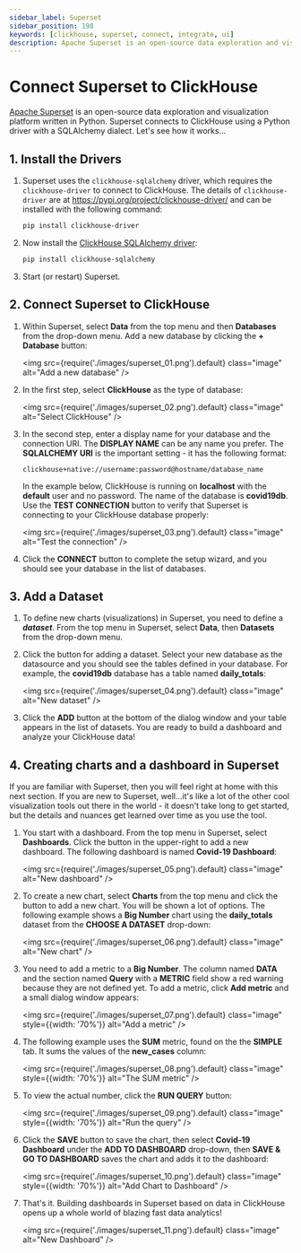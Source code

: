 ```yaml
---
sidebar_label: Superset
sidebar_position: 198
keywords: [clickhouse, superset, connect, integrate, ui]
description: Apache Superset is an open-source data exploration and visualization platform.
---
```


# Connect Superset to ClickHouse

<a href="https://superset.apache.org/" target="_blank">Apache Superset</a> is an open-source data exploration and visualization platform written in Python. Superset connects to ClickHouse using a Python driver with a SQLAlchemy dialect. Let's see how it works...

## 1. Install the Drivers

1. Superset uses the `clickhouse-sqlalchemy` driver, which requires the `clickhouse-driver` to connect to ClickHouse. The details of `clickhouse-driver` are at <a href="https://pypi.org/project/clickhouse-driver/" target="_blank">https://pypi.org/project/clickhouse-driver/</a> and can be installed with the following command:

    ```bash
    pip install clickhouse-driver 
    ```

2. Now install the <a href="https://pypi.org/project/clickhouse-sqlalchemy/" target="_blank">ClickHouse SQLAlchemy driver</a>:

    ```bash
    pip install clickhouse-sqlalchemy
    ```

3. Start (or restart) Superset.

## 2. Connect Superset to ClickHouse

1. Within Superset, select **Data** from the top menu and then **Databases** from the drop-down menu. Add a new database by clicking the **+ Database** button:

    <img src={require('./images/superset_01.png').default} class="image" alt="Add a new database" />

2. In the first step, select **ClickHouse** as the type of database:

    <img src={require('./images/superset_02.png').default} class="image" alt="Select ClickHouse" />

3. In the second step, enter a display name for your database and the connection URI. The **DISPLAY NAME** can be any name you prefer. The **SQLALCHEMY URI** is the important setting - it has the following format:
    ```
    clickhouse+native://username:password@hostname/database_name
    ```

    In the example below, ClickHouse is running on **localhost** with the **default** user and no password. The name of the database is **covid19db**. Use the **TEST CONNECTION** button to verify that Superset is connecting to your ClickHouse database properly:
    
    <img src={require('./images/superset_03.png').default} class="image" alt="Test the connection" />

4. Click the **CONNECT** button to complete the setup wizard, and you should see your database in the list of databases.

## 3. Add a Dataset

1. To define new charts (visualizations) in Superset, you need to define a **_dataset_**. From the top menu in Superset, select **Data**, then **Datasets** from the drop-down menu. 

2. Click the button for adding a dataset. Select your new database as the datasource and you should see the tables defined in your database. For example, the **covid19db** database has a table named **daily_totals**:

    <img src={require('./images/superset_04.png').default} class="image" alt="New dataset" />


3. Click the **ADD** button at the bottom of the dialog window and your table appears in the list of datasets. You are ready to build a dashboard and analyze your ClickHouse data!


## 4.  Creating charts and a dashboard in Superset

If you are familiar with Superset, then you will feel right at home with this next section. If you are new to Superset, well...it's like a lot of the other cool visualization tools out there in the world - it doesn't take long to get started, but the details and nuances get learned over time as you use the tool. 


1. You start with a dashboard. From the top menu in Superset, select **Dashboards**. Click the button in the upper-right to add a new dashboard. The following dashboard is named **Covid-19 Dashboard**:

    <img src={require('./images/superset_05.png').default} class="image" alt="New dashboard" />

2. To create a new chart, select **Charts** from the top menu and click the button to add a new chart. You will be shown a lot of options. The following example shows a **Big Number** chart using the **daily_totals** dataset from the **CHOOSE A DATASET** drop-down:

    <img src={require('./images/superset_06.png').default} class="image" alt="New chart" />

3. You need to add a metric to a **Big Number**. The column named **DATA** and the section named **Query** with a **METRIC** field show a red warning because they are not defined yet. To add a metric, click **Add metric** and a small dialog window appears:

    <img src={require('./images/superset_07.png').default} class="image" style={{width: '70%'}}   alt="Add a metric" />

4. The following example uses the **SUM** metric, found on the the **SIMPLE** tab. It sums the values of the **new_cases** column:

    <img src={require('./images/superset_08.png').default} class="image" style={{width: '70%'}}  alt="The SUM metric" />

5. To view the actual number, click the **RUN QUERY** button:

    <img src={require('./images/superset_09.png').default} class="image" style={{width: '70%'}}  alt="Run the query" />

6. Click the **SAVE** button to save the chart, then select **Covid-19 Dashboard** under the **ADD TO DASHBOARD** drop-down, then **SAVE & GO TO DASHBOARD** saves the chart and adds it to the dashboard:

    <img src={require('./images/superset_10.png').default} class="image" style={{width: '70%'}}  alt="Add Chart to Dashboard" />

7. That's it. Building dashboards in Superset based on data in ClickHouse opens up a whole world of blazing fast data analytics!

    <img src={require('./images/superset_11.png').default} class="image" alt="New Dashboard" />
